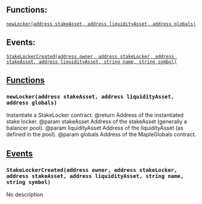 

## Functions:
[`newLocker(address stakeAsset, address liquidityAsset, address globals)`](#StakeLockerFactory-newLocker-address-address-address-)

## Events:
[`StakeLockerCreated(address owner, address stakeLocker, address stakeAsset, address liquidityAsset, string name, string symbol)`](#StakeLockerFactory-StakeLockerCreated-address-address-address-address-string-string-)

## <u>Functions</u>

### `newLocker(address stakeAsset, address liquidityAsset, address globals)`
Instantiate a StakeLocker contract.
        @return Address of the instantiated stake locker.
        @param stakeAsset     Address of the stakeAsset (generally a balancer pool).
        @param liquidityAsset Address of the liquidityAsset (as defined in the pool).
        @param globals        Address of the MapleGlobals contract.

## <u>Events</u>

### `StakeLockerCreated(address owner, address stakeLocker, address stakeAsset, address liquidityAsset, string name, string symbol)`
No description
